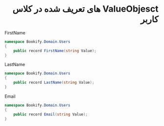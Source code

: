<div dir="rtl">

# ValueObjesct های تعریف شده در کلاس کاربر

<div dir="ltr">

FirstName


```csharp
namespace Bookify.Domain.Users
{
    public record FirstName(string Value);
}
```

LastName


```csharp
namespace Bookify.Domain.Users
{
    public record LastName(string Value);
}
```

Email


```csharp
namespace Bookify.Domain.Users
{
    public record Email(string Value);
}
```

</div>

</div>